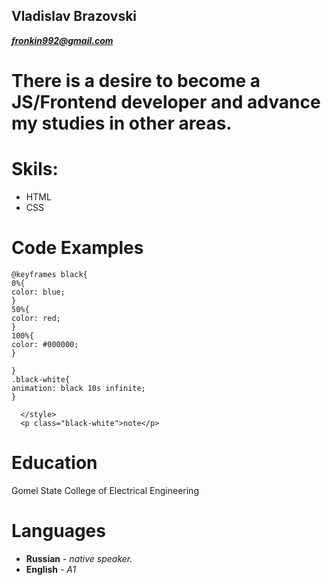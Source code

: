 ## Vladislav Brazovski ##
__*fronkin992@gmail.com*__
# There is a desire to become a JS/Frontend developer and advance my studies in other areas. #

# Skils: # 
* HTML 
* CSS

# Code Examples #
``` <style>
@keyframes black{
0%{
color: blue;
}
50%{
color: red;
}
100%{
color: #000000;
}

}
.black-white{
animation: black 10s infinite;
}

  </style>
  <p class="black-white">note</p>
  ```
  # Education #
  Gomel State College of Electrical Engineering
# Languages #
* **Russian** - _native speaker._
* **English** - _A1_


